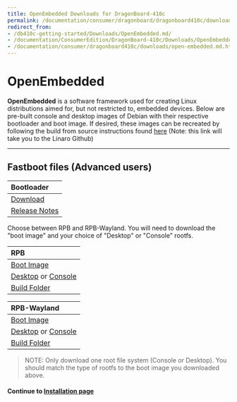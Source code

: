```yaml
---
title: OpenEmbedded Downloads for DragonBoard-410c
permalink: /documentation/consumer/dragonboard/dragonboard410c/downloads/open-embedded.md.html
redirect_from:
- /db410c-getting-started/Downloads/OpenEmbedded.md/
- /documentation/ConsumerEdition/DragonBoard-410c/Downloads/OpenEmbedded.md.html
- /documentation/consumer/dragonboard410c/downloads/open-embedded.md.html
---
```

# OpenEmbedded

**OpenEmbedded** is a software framework used for creating Linux distributions aimed for, but not restricted to, embedded devices. Below are pre-built console and desktop images of Debian with their respective bootloader and boot image. If desired, these images can be recreated by following the build from source instructions found [here](https://github.com/Linaro/documentation/blob/master/Reference-Platform/CECommon/OE.md) (Note: this link will take you to the Linaro Github)

***

## Fastboot files (Advanced users)

| Bootloader                                                                                                                              |
|:----------------------------------------------------------------------------------------------------------------------------------------|
| [Download](http://releases.linaro.org/96boards/dragonboard410c/linaro/rescue/latest/dragonboard-410c-bootloader-emmc-linux-*.zip)        |
| [Release Notes](http://releases.linaro.org/96boards/dragonboard410c/linaro/rescue/latest/)      |

Choose between RPB and RPB-Wayland. You will need to download the "boot image" and your choice of "Desktop" or "Console" rootfs.

| RPB                                                                                                                                     |
|:----------------------------------------------------------------------------------------------------------------------------------------|
| [Boot Image](https://releases.linaro.org/96boards/dragonboard410c/linaro/openembedded/latest/rpb/boot--*-dragonboard-410c-*.img)                                                                                                               |
| [Desktop](https://releases.linaro.org/96boards/dragonboard410c/linaro/openembedded/latest/rpb/rpb-desktop-image-dragonboard-410c-*.rootfs.ext4.gz) or [Console](https://releases.linaro.org/96boards/dragonboard410c/linaro/openembedded/latest/rpb/rpb-console-image-dragonboard-410c-*.rootfs.ext4.gz)                                                       |
| [Build Folder](https://releases.linaro.org/96boards/dragonboard410c/linaro/openembedded/latest/)                         |

| RPB-Wayland                                                                                                                             |
|:----------------------------------------------------------------------------------------------------------------------------------------|
| [Boot Image](https://releases.linaro.org/96boards/dragonboard410c/linaro/openembedded/latest/rpb-wayland/boot--*-dragonboard-410c-*.img)                                                                                                               |
| [Desktop](https://releases.linaro.org/96boards/dragonboard410c/linaro/openembedded/latest/rpb-wayland/rpb-weston-image-dragonboard-410c-*.rootfs.ext4.gz) or [Console](https://releases.linaro.org/96boards/dragonboard410c/linaro/openembedded/latest/rpb-wayland/rpb-console-image-dragonboard-410c-*.rootfs.ext4.gz)                                               |
| [Build Folder](https://releases.linaro.org/96boards/dragonboard410c/linaro/openembedded/latest/)                 |

> NOTE: Only download one root file system (Console or Desktop). You should match the type of rootfs to the boot image you downloaded above.

#### Continue to [Installation page](../installation/)
